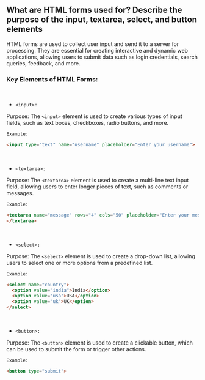 ##  What are HTML forms used for? Describe the purpose of the input, textarea, select, and button elements

HTML forms are used to collect user input and send it to a server for processing. They are essential for creating interactive and dynamic web applications, allowing users to submit data such as login credentials, search queries, feedback, and more.

### Key Elements of HTML Forms:
<br>

- `<input>:`

Purpose: The `<input>` element is used to create various types of input fields, such as text boxes, checkboxes, radio buttons, and more.

`Example:`

```html
<input type="text" name="username" placeholder="Enter your username">
```
<br>

- `<textarea>:`

Purpose: The `<textarea>` element is used to create a multi-line text input field, allowing users to enter longer pieces of text, such as comments or messages.

`Example:`

```html
<textarea name="message" rows="4" cols="50" placeholder="Enter your message">    
</textarea>
```
<br>

- `<select>:`

Purpose: The `<select>` element is used to create a drop-down list, allowing users to select one or more options from a predefined list.

`Example:`

```html
<select name="country">
  <option value="india">India</option>
  <option value="usa">USA</option>
  <option value="uk">UK</option>
</select>
```
<br>

- `<button>:`

Purpose: The `<button>` element is used to create a clickable button, which can be used to submit the form or trigger other actions.

`Example:`
```html
<button type="submit">
```